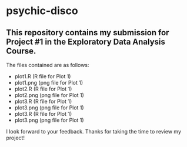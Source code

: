 # psychic-disco


## This repository contains my submission for Project #1 in the Exploratory Data Analysis Course.

The files contained are as follows:
- plot1.R (R file for Plot 1)
- plot1.png (png file for Plot 1)
- plot2.R (R file for Plot 1)
- plot2.png (png file for Plot 1)
- plot3.R (R file for Plot 1)
- plot3.png (png file for Plot 1)
- plot3.R (R file for Plot 1)
- plot3.png (png file for Plot 1)

I look forward to your feedback. Thanks for taking the time to review my project!
